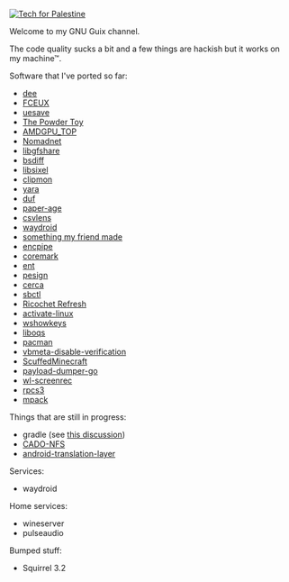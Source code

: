 <p>
  <a href="https://techforpalestine.org/learn-more">
    <img alt="Tech for Palestine" src="https://badge.techforpalestine.org/default">
  </a>
</p>

Welcome to my GNU Guix channel.

The code quality sucks a bit and a few things are hackish but it works on my machine™.

Software that I've ported so far:
* [dee](https://github.com/thibmeu/drand-rs)
* [FCEUX](https://fceux.com)
* [uesave](https://github.com/trumank/uesave-rs)
* [The Powder Toy](https://powdertoy.co.uk)
* [AMDGPU_TOP](https://github.com/Umio-Yasuno/amdgpu_top)
* [Nomadnet](https://github.com/markqvist/nomadnet)
* [libgfshare](https://github.com/jcushman/libgfshare)
* [bsdiff](https://github.com/mendsley/bsdiff)
* [libsixel](https://github.com/saitoha/libsixel)
* [clipmon](https://sr.ht/~whynothugo/clipmon)
* [yara](https://virustotal.github.io/yara)
* [duf](https://github.com/muesli/duf)
* [paper-age](https://github.com/matiaskorhonen/paper-age)
* [csvlens](https://github.com/YS-L/csvlens)
* [waydroid](https://waydro.id)
* [something my friend made](https://github.com/RegularRabbit05/Amogus-File-Encoder)
* [encpipe](https://github.com/jedisct1/encpipe)
* [coremark](https://github.com/eembc/coremark)
* [ent](https://www.fourmilab.ch/random/)
* [pesign](https://github.com/rhboot/pesign)
* [cerca](https://github.com/cblgh/cerca)
* [sbctl](https://github.com/Foxboron/sbctl)
* [Ricochet Refresh](https://github.com/blueprint-freespeech/ricochet-refresh)
* [activate-linux](https://github.com/Kljunas2/activate-linux)
* [wshowkeys](https://git.sr.ht/~sircmpwn/wshowkeys)
* [liboqs](https://github.com/open-quantum-safe/liboqs)
* [pacman](https://gitlab.archlinux.org/pacman/pacman)
* [vbmeta-disable-verification](https://github.com/libxzr/vbmeta-disable-verification)
* [ScuffedMinecraft](https://github.com/EvanatorM/ScuffedMinecraft)
* [payload-dumper-go](https://github.com/ssut/payload-dumper-go)
* [wl-screenrec](https://github.com/russelltg/wl-screenrec)
* [rpcs3](https://rpcs3.net)
* [mpack](https://github.com/league/mpack)

Things that are still in progress:
* gradle (see [this discussion](https://discuss.gradle.org/t/building-gradle-from-pure-source-without-any-bootstrap-binaries/19398))
* [CADO-NFS](https://gitlab.inria.fr/cado-nfs/cado-nfs)
* [android-translation-layer](https://gitlab.com/android_translation_layer/android_translation_layer.git)

Services:
* waydroid

Home services:
* wineserver
* pulseaudio

Bumped stuff:
* Squirrel 3.2
